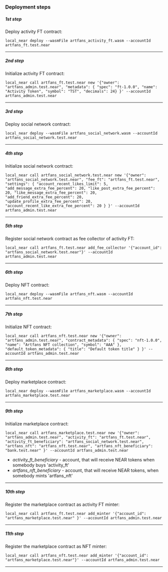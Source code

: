 ### Deployment steps

##### 1st step

Deploy activity FT contract:

```
local_near deploy --wasmFile artfans_activity_ft.wasm --accountId artfans_ft.test.near
```

---

##### 2nd step

Initialize activity FT contract:

```
local_near call artfans_ft.test.near new '{"owner": "artfans_admin.test.near", "metadata": { "spec": "ft-1.0.0", "name": "Activity Token", "symbol": "TST", "decimals": 24} }' --accountId artfans_admin.test.near
```

---

##### 3rd step

Deploy social network contract:

```
local_near deploy --wasmFile artfans_social_network.wasm --accountId artfans_social_network.test.near
```

---

##### 4th step

Initialize social network contract:

```
local_near call artfans_social_network.test.near new '{"owner": "artfans_social_network.test.near", "fee_ft": "artfans_ft.test.near", "settings": { "account_recent_likes_limit": 5, "add_message_extra_fee_percent": 20, "like_post_extra_fee_percent": 20, "like_message_extra_fee_percent": 20, "add_friend_extra_fee_percent": 20, "update_profile_extra_fee_percent": 20, "account_recent_like_extra_fee_percent": 20 } }' --accountId artfans_admin.test.near
```

---

##### 5th step

Register social network contract as fee collector of activity FT:

```
local_near call artfans_ft.test.near add_fee_collector '{"account_id": "artfans_social_network.test.near"}' --accountId artfans_admin.test.near
```

---

##### 6th step

Deploy NFT contract:

```
local_near deploy --wasmFile artfans_nft.wasm --accountId artfans_nft.test.near
```

---

##### 7th step

Initialize NFT contract:

```
local_near call artfans_nft.test.near new '{"owner": "artfans_admin.test.near", "contract_metadata": { "spec": "nft-1.0.0", "name": "Artfans NFT collection", "symbol": "AAA" }, "default_token_metadata": { "title": "Default token title" } }' --accountId artfans_admin.test.near
```

---

##### 8th step

Deploy marketplace contract:

```
local_near deploy --wasmFile artfans_marketplace.wasm --accountId artfans_marketplace.test.near
```

---

##### 9th step

Initialize marketplace contract:

```
local_near call artfans_marketplace.test.near new '{"owner": "artfans_admin.test.near", "activity_ft": "artfans_ft.test.near", "activity_ft_beneficiary": "artfans_social_network.test.near", "artfans_nft": "artfans_nft.test.near", "artfans_nft_beneficiary": "bank.test.near" }' --accountId artfans_admin.test.near
```

* *activity_ft_beneficiary* - account, that will receive NEAR tokens when somebody buys 'activity_ft'
* *artfans_nft_beneficiary* - account, that will receive NEAR tokens, when somebody mints 'artfans_nft'

---

##### 10th step

Register the marketplace contract as activity FT minter:

```
local_near call artfans_ft.test.near add_minter '{"account_id": "artfans_marketplace.test.near" }' --accountId artfans_admin.test.near
```

---

##### 11th step

Register the marketplace contract as NFT minter:

```
local_near call artfans_nft.test.near add_minter '{"account_id": "artfans_marketplace.test.near"}' --accountId artfans_admin.test.near
```

---
